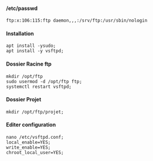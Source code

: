 #### /etc/passwd
```
ftp:x:106:115:ftp daemon,,,:/srv/ftp:/usr/sbin/nologin
```

#### Installation
```
apt install -ysudo;
apt install -y vsftpd;

```

#### Dossier Racine ftp
```
mkdir /opt/ftp
sudo usermod -d /opt/ftp ftp;
systemctl restart vsftpd;
```

#### Dossier Projet 
```
mkdir /opt/ftp/projet;
```

#### Editer configuration
```
nano /etc/vsftpd.conf;
local_enable=YES;
write_enable=YES;
chroot_local_user=YES;
```
